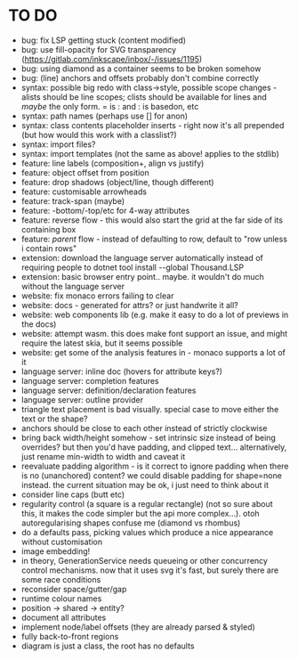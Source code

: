 TO DO
=====

* bug: fix LSP getting stuck (content modified)
* bug: use fill-opacity for SVG transparency (https://gitlab.com/inkscape/inbox/-/issues/1195)
* bug: using diamond as a container seems to be broken somehow
* bug: (line) anchors and offsets probably don't combine correctly
* syntax: possible big redo with class->style, possible scope changes - alists should be line scopes; clists should be available for lines and *maybe* the only form. = is : and : is basedon, etc
* syntax: path names (perhaps use [] for anon)
* syntax: class contents placeholder inserts - right now it's all prepended (but how would this work with a classlist?)
* syntax: import files?
* syntax: import templates (not the same as above! applies to the stdlib)
* feature: line labels (composition+, align vs justify)
* feature: object offset from position 
* feature: drop shadows (object/line, though different)
* feature: customisable arrowheads
* feature: track-span (maybe)
* feature: -bottom/-top/etc for 4-way attributes
* feature: reverse flow - this would also start the grid at the far side of its containing box
* feature: *parent* flow - instead of defaulting to row, default to "row unless i contain rows"
* extension: download the language server automatically instead of requiring people to dotnet tool install --global Thousand.LSP
* extension: basic browser entry point.. maybe. it wouldn't do much without the language server
* website: fix monaco errors failing to clear
* website: docs - generated for attrs? or just handwrite it all?
* website: web components lib (e.g. make it easy to do a lot of previews in the docs)
* website: attempt wasm. this does make font support an issue, and might require the latest skia, but it seems possible
* website: get some of the analysis features in - monaco supports a lot of it
* language server: inline doc (hovers for attribute keys?)
* language server: completion features 
* language server: definition/declaration features
* language server: outline provider
* triangle text placement is bad visually. special case to move either the text or the shape?
* anchors should be close to each other instead of strictly clockwise
* bring back width/height somehow - set intrinsic size instead of being overrides? but then you'd have padding, and clipped text... alternatively, just rename min-width to width and caveat it
* reevaluate padding algorithm - is it correct to ignore padding when there is no (unanchored) content? we could disable padding for shape=none instead. the current situation may be ok, i just need to think about it
* consider line caps (butt etc) 
* regularity control (a square is a regular rectangle) (not so sure about this, it makes the code simpler but the api more complex...). otoh autoregularising shapes confuse me (diamond vs rhombus)
* do a defaults pass, picking values which produce a nice appearance without customisation
* image embedding!
* in theory, GenerationService needs queueing or other concurrency control mechanisms. now that it uses svg it's fast, but surely there are some race conditions
* reconsider space/gutter/gap
* runtime colour names
* position -> shared -> entity?
* document all attributes
* implement node/label offsets (they are already parsed & styled)
* fully back-to-front regions
* diagram is just a class, the root has no defaults